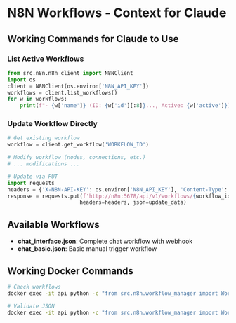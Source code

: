 # N8N Workflows - Context for Claude

## Working Commands for Claude to Use

### List Active Workflows
```python
from src.n8n.n8n_client import N8NClient
import os
client = N8NClient(os.environ['N8N_API_KEY'])
workflows = client.list_workflows()
for w in workflows:
    print(f"- {w['name']} (ID: {w['id'][:8]}..., Active: {w['active']})")
```

### Update Workflow Directly
```python
# Get existing workflow
workflow = client.get_workflow('WORKFLOW_ID')

# Modify workflow (nodes, connections, etc.)
# ... modifications ...

# Update via PUT
import requests
headers = {'X-N8N-API-KEY': os.environ['N8N_API_KEY'], 'Content-Type': 'application/json'}
response = requests.put(f'http://n8n:5678/api/v1/workflows/{workflow_id}', 
                       headers=headers, json=update_data)
```

## Available Workflows

- **chat_interface.json**: Complete chat workflow with webhook
- **chat_basic.json**: Basic manual trigger workflow

## Working Docker Commands

```bash
# Check workflows
docker exec -it api python -c "from src.n8n.workflow_manager import WorkflowManager; import os; mgr = WorkflowManager(os.environ['N8N_API_KEY']); print(mgr.list_active_workflows())"

# Validate JSON
docker exec -it api python -c "from src.n8n.workflow_manager import WorkflowManager; import os; mgr = WorkflowManager(os.environ['N8N_API_KEY']); print(mgr.validate_workflow('n8n_workflows/chat_interface.json'))"
``` 